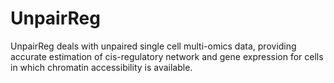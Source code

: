 # UnpairReg
UnpairReg deals with unpaired single cell multi-omics data, providing accurate estimation of cis-regulatory network and gene expression for cells in which chromatin accessibility is available.
